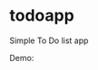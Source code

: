 # todoapp

Simple To Do list app

Demo:<br>
<src img="https://github.com/SyafizadAswad/todoapp/blob/main/todoapp.gif" width="50%" height="50%">
